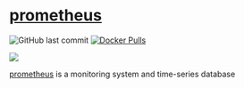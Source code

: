 # [prometheus]

![GitHub last commit](https://img.shields.io/github/last-commit/prometheus/prometheus?label=github%20last%20commit)
[![Docker Pulls](https://img.shields.io/docker/pulls/prom/prometheus.svg)](https://hub.docker.com/r/prom/prometheus/tags)


![](https://cdn.rawgit.com/prometheus/prometheus/e761f0d/documentation/images/architecture.svg)


[prometheus] is a monitoring system and time-series database


<!-- References below -->
[prometheus]:https://prometheus.io/
